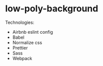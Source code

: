 # low-poly-background

Technologies:
- Airbnb eslint config
- Babel
- Normalize css
- Prettier
- Sass
- Webpack